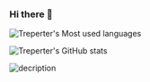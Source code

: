 ### Hi there 👋

<!--
**Treperter/Treperter** is a ✨ _special_ ✨ repository because its `README.md` (this file) appears on your GitHub profile.

Here are some ideas to get you started:

- 🔭 I’m currently working on ...
- 🌱 I’m currently learning ...
- 👯 I’m looking to collaborate on ...
- 🤔 I’m looking for help with ...
- 💬 Ask me about ...
- 📫 How to reach me: ...
- 😄 Pronouns: ...
- ⚡ Fun fact: ...
-->

![Treperter's Most used languages](https://github-readme-stats.vercel.app/api/top-langs/?username=Treperter&layout=compact&hide_border=true&langs_count=10)

![Treperter's GitHub stats](https://github-readme-stats.vercel.app/api?username=Treperter&show_icons=true&theme=tokyonight)

![decription](https://img.shields.io/badge/tools-pycharm-green)
